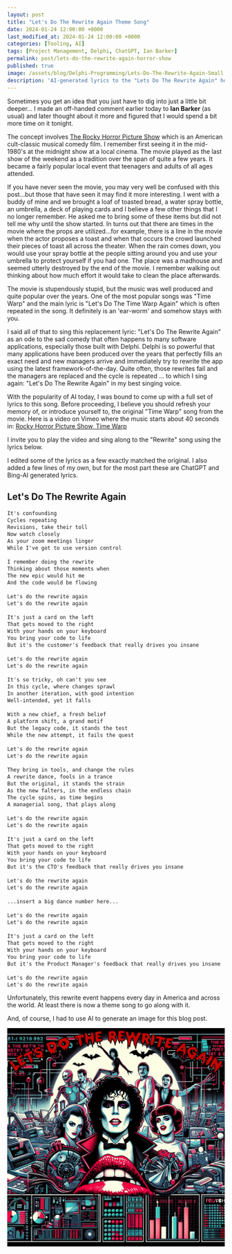 ```yaml
---
layout: post
title: "Let's Do The Rewrite Again Theme Song"
date: 2024-01-24 12:00:00 +0000
last_modified_at: 2024-01-24 12:00:00 +0000
categories: [Tooling, AI]
tags: [Project Management, Delphi, ChatGPT, Ian Barker]
permalink: post/lets-do-the-rewrite-again-horror-show
published: true
image: /assets/blog/Delphi-Programming/Lets-Do-The-Rewrite-Again-Small.jpg
description: 'AI-generated lyrics to the "Lets Do The Rewrite Again" horror show theme song dedicated to so many Delphi projects.'
---
```


Sometimes you get an idea that you just have to dig into just a little bit deeper... I made an off-handed comment earlier today to **Ian Barker** (as usual) and later thought about it more and figured that I would spend a bit more time on it tonight.

The concept involves [The Rocky Horror Picture Show](https://www.conservapedia.com/Rocky_Horror_Picture_Show) which is an American cult-classic musical comedy film.  I remember first seeing it in the mid-1980's at the midnight show at a local cinema.  The movie played as the last show of the weekend as a tradition over the span of quite a few years.  It became a fairly popular local event that teenagers and adults of all ages attended. 

If you have never seen the movie, you may very well be confused with this post...but those that have seen it may find it more interesting.  I went with a buddy of mine and we brought a loaf of toasted bread, a water spray bottle, an umbrella, a deck of playing cards and I believe a few other things that I no longer remember.  He asked me to bring some of these items but did not tell me why until the show started.  In turns out that there are times in the movie where the props are utilized...for example, there is a line in the movie when the actor proposes a toast and when that occurs the crowd launched their pieces of toast all across the theater.  When the rain comes down, you would use your spray bottle at the people sitting around you and use your umbrella to protect yourself if you had one.  The place was a madhouse and seemed utterly destroyed by the end of the movie.  I remember walking out thinking about how much effort it would take to clean the place afterwards.

The movie is stupendously stupid, but the music was well produced and quite popular over the years.  One of the most popular songs was "Time Warp" and the main lyric is "Let's Do The Time Warp Again" which is often repeated in the song.  It definitely is an 'ear-worm' and somehow stays with you.

I said all of that to sing this replacement lyric: "Let's Do The Rewrite Again" as an ode to the sad comedy that often happens to many software applications, especially those built with Delphi. Delphi is so powerful that many applications have been produced over the years that perfectly fills an exact need and new managers arrive and immediately try to rewrite the app using the latest framework-of-the-day.  Quite often, those rewrites fail and the managers are replaced and the cycle is repeated ... to which I sing again: "Let's Do The Rewrite Again" in my best singing voice.

With the popularity of AI today, I was bound to come up with a full set of lyrics to this song.  Before proceeding, I believe you should refresh your memory of, or introduce yourself to, the original "Time Warp" song from the movie.  Here is a video on Vimeo where the music starts about 40 seconds in: [Rocky Horror Picture Show, Time Warp](https://vimeo.com/269407894)  

I invite you to play the video and sing along to the "Rewrite" song using the lyrics below.

I edited some of the lyrics as a few exactly matched the original.  I also added a few lines of my own, but for the most part these are ChatGPT and Bing-AI generated lyrics.


## Let's Do The Rewrite Again
````
It's confounding
Cycles repeating
Revisions, take their toll
Now watch closely
As your zoom meetings linger
While I've got to use version control

I remember doing the rewrite
Thinking about those moments when
The new epic would hit me
And the code would be flowing

Let's do the rewrite again
Let's do the rewrite again

It's just a card on the left
That gets moved to the right
With your hands on your keyboard
You bring your code to life
But it's the customer's feedback that really drives you insane

Let's do the rewrite again
Let's do the rewrite again

It's so tricky, oh can't you see
In this cycle, where changes sprawl
In another iteration, with good intention
Well-intended, yet it falls

With a new chief, a fresh belief
A platform shift, a grand motif
But the legacy code, it stands the test
While the new attempt, it fails the quest

Let's do the rewrite again
Let's do the rewrite again

They bring in tools, and change the rules
A rewrite dance, fools in a trance
But the original, it stands the strain
As the new falters, in the endless chain
The cycle spins, as time begins
A managerial song, that plays along

Let's do the rewrite again
Let's do the rewrite again

It's just a card on the left
That gets moved to the right
With your hands on your keyboard
You bring your code to life
But it's the CTO's feedback that really drives you insane

Let's do the rewrite again
Let's do the rewrite again

...insert a big dance number here...

Let's do the rewrite again
Let's do the rewrite again

It's just a card on the left
That gets moved to the right
With your hands on your keyboard
You bring your code to life
But it's the Product Manager's feedback that really drives you insane

Let's do the rewrite again
Let's do the rewrite again
````

Unfortunately, this rewrite event happens every day in America and across the world.  At least there is now a theme song to go along with it.


And, of course, I had to use AI to generate an image for this blog post.

![Lets Do The Rewrite Again artwork](/assets/blog/Delphi-Programming/Lets-Do-The-Rewrite-Again.png)

